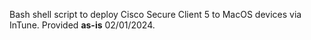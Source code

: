 Bash shell script to deploy Cisco Secure Client 5 to MacOS devices via InTune. Provided **as-is** 02/01/2024.
